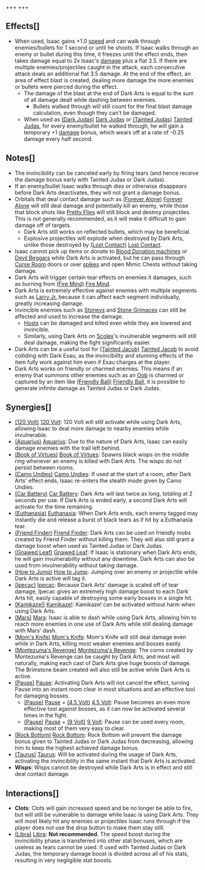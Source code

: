 +++
+++

Effects[]
---------


* When used, Isaac gains +1.0 [speed](/wiki/Speed "Speed") and can walk through enemies/bullets for 1 second or until he shoots. If Isaac walks through an enemy or bullet during this time, it freezes until the effect ends, then takes damage equal to 2x Isaac's [damage](/wiki/Damage "Damage") plus a flat 3.5. If there are multiple enemies/projectiles caught in the attack, each consecutive attack deals an additional flat 3.5 damage. At the end of the effect, an area of effect blast is created, dealing more damage the more enemies or bullets were pierced during the effect.
	+ The damage of the blast at the end of Dark Arts is equal to the sum of all damage dealt while dashing between enemies.
		- Bullets walked through will still count for the final blast damage calculation, even though they can't be damaged.
	+ When used as  [(Dark Judas)](/wiki/Dark_Judas "Dark Judas") [Dark Judas](/wiki/Dark_Judas "Dark Judas") or  [(Tainted Judas)](/wiki/Tainted_Judas "Tainted Judas") [Tainted Judas](/wiki/Tainted_Judas "Tainted Judas"), for every enemy/bullet he walked through, he will gain a temporary +1 [damage](/wiki/Damage "Damage") bonus, which wears off at a rate of -0.25 damage every half second.


Notes[]
-------


* The invincibility can be canceled early by firing tears (and hence receive the damage bonus early with Tainted Judas or Dark Judas).
* If an enemy/bullet Isaac walks through dies or otherwise disappears before Dark Arts deactivates, they will not grant a damage bonus.
* Orbitals that deal contact damage such as [(Forever Alone)](/wiki/Forever_Alone "Forever Alone") [Forever Alone](/wiki/Forever_Alone "Forever Alone") will still deal damage and potentially kill an enemy, while those that block shots like [Pretty Flies](/wiki/Familiar#Orbital_Familiars "Familiar") will still block and destroy projectiles. This is not generally recommended, as it will make it difficult to gain damage off of targets.
	+ Dark Arts still works on reflected bullets, which may be beneficial.
	+ Explosive projectiles will explode when destroyed by Dark Arts, unlike those destroyed by [(Lost Contact)](/wiki/Lost_Contact "Lost Contact") [Lost Contact](/wiki/Lost_Contact "Lost Contact").
* Isaac cannot pick up items or donate to [Blood Donation machines](/wiki/Machines#Blood_Donation_Machine "Machines") or [Devil Beggars](/wiki/Beggar#Devil_Beggar "Beggar") while Dark Arts is activated, but he can pass through [Curse Room](/wiki/Curse_Room "Curse Room") doors or over [spikes](/wiki/Spikes "Spikes") and open Mimic Chests without taking damage.
* Dark Arts will trigger certain tear effects on enemies it damages, such as burning from [(Fire Mind)](/wiki/Fire_Mind "Fire Mind") [Fire Mind](/wiki/Fire_Mind "Fire Mind").
* Dark Arts is extremely effective against enemies with multiple segments such as [Larry Jr.](/wiki/Larry_Jr. "Larry Jr.") because it can affect each segment individually, greatly increasing damage.
* Invincible enemies such as [Stoneys](/wiki/Fatty#Stoney "Fatty") and [Stone Grimaces](/wiki/Stone_Grimace "Stone Grimace") can still be affected and used to increase the damage.
	+ [Hosts](/wiki/Host "Host") can be damaged and killed even while they are lowered and invincible.
	+ Similarly, using Dark Arts on [Scolex](/wiki/Scolex "Scolex")'s invulnerable segments will still deal damage, making the fight significantly easier.
* Dark Arts can be a useful tool for  [(Tainted Jacob)](/wiki/Tainted_Jacob "Tainted Jacob") [Tainted Jacob](/wiki/Tainted_Jacob "Tainted Jacob") to avoid colliding with Dark Esau, as the invincibility and stunning effects of the item fully work against him even if Esau charges at the player.
* Dark Arts works on friendly or charmed enemies. This means if an enemy that summons other enemies such as an [Oob](/wiki/Oob "Oob") is charmed or captured by an item like [(Friendly Ball)](/wiki/Friendly_Ball "Friendly Ball") [Friendly Ball](/wiki/Friendly_Ball "Friendly Ball"), it is possible to generate infinite damage as Tainted Judas or Dark Judas.


Synergies[]
-----------


* [(120 Volt)](/wiki/120_Volt "120 Volt") [120 Volt](/wiki/120_Volt "120 Volt"): 120 Volt will still activate while using Dark Arts, allowing Isaac to deal more damage to nearby enemies while invulnerable.
* [(Aquarius)](/wiki/Aquarius "Aquarius") [Aquarius](/wiki/Aquarius "Aquarius"): Due to the nature of Dark Arts, Isaac can easily damage enemies with the trail left behind.
* [(Book of Virtues)](/wiki/Book_of_Virtues "Book of Virtues") [Book of Virtues](/wiki/Book_of_Virtues "Book of Virtues"): Spawns black wisps on the middle ring whenever an enemy is killed with Dark Arts. The wisps do not persist between rooms.
* [(Camo Undies)](/wiki/Camo_Undies "Camo Undies") [Camo Undies](/wiki/Camo_Undies "Camo Undies"): If used at the start of a room, after Dark Arts' effect ends, Isaac re-enters the stealth mode given by Camo Undies.
* [(Car Battery)](/wiki/Car_Battery "Car Battery") [Car Battery](/wiki/Car_Battery "Car Battery"): Dark Arts will last twice as long, totaling at 2 seconds per use. If Dark Arts is ended early, a second Dark Arts will activate for the time remaining.
* [(Euthanasia)](/wiki/Euthanasia "Euthanasia") [Euthanasia](/wiki/Euthanasia "Euthanasia"): When Dark Arts ends, each enemy tagged may instantly die and release a burst of black tears as if hit by a Euthanasia tear.
* [(Friend Finder)](/wiki/Friend_Finder "Friend Finder") [Friend Finder](/wiki/Friend_Finder "Friend Finder"): Dark Arts can be used on friendly mobs created by Friend Finder without killing them. They will also still grant a damage boost when used as Tainted Judas or Dark Judas.
* [(Gnawed Leaf)](/wiki/Gnawed_Leaf "Gnawed Leaf") [Gnawed Leaf](/wiki/Gnawed_Leaf "Gnawed Leaf"): If Isaac is stationary when Dark Arts ends, he will gain invulnerability without any downtime. Dark Arts can also be used from invulnerability without taking damage.
* [(How to Jump)](/wiki/How_to_Jump "How to Jump") [How to Jump](/wiki/How_to_Jump "How to Jump"): Jumping over an enemy or projectile while Dark Arts is active will tag it.
* [(Ipecac)](/wiki/Ipecac "Ipecac") [Ipecac](/wiki/Ipecac "Ipecac"): Because Dark Arts' damage is scaled off of tear damage, Ipecac gives an extremely high damage boost to each Dark Arts hit, easily capable of destroying some early bosses in a single hit.
* [(Kamikaze!)](/wiki/Kamikaze! "Kamikaze!") [Kamikaze!](/wiki/Kamikaze! "Kamikaze!"): Kamikaze! can be activated without harm when using Dark Arts.
* [(Mars)](/wiki/Mars "Mars") [Mars](/wiki/Mars "Mars"): Isaac is able to dash while using Dark Arts, allowing him to reach more enemies in one use of Dark Arts while still dealing damage with Mars' dash.
* [(Mom's Knife)](/wiki/Mom%27s_Knife "Mom's Knife") [Mom's Knife](/wiki/Mom%27s_Knife "Mom's Knife"): Mom's Knife will still deal damage even while in Dark Arts, killing most weaker enemies and bosses easily.
* [(Montezuma's Revenge)](/wiki/Montezuma%27s_Revenge "Montezuma's Revenge") [Montezuma's Revenge](/wiki/Montezuma%27s_Revenge "Montezuma's Revenge"): The corns created by Montezuma's Revenge can be caught by Dark Arts, and most will naturally, making each cast of Dark Arts give huge boosts of damage. The Brimstone beam created will also still be active while Dark Arts is active.
* [(Pause)](/wiki/Pause "Pause") [Pause](/wiki/Pause "Pause"): Activating Dark Arts will not cancel the effect, turning Pause into an instant room clear in most situations and an effective tool for damaging bosses.
	+ [(Pause)](/wiki/Pause "Pause") [Pause](/wiki/Pause "Pause") + [(4.5 Volt)](/wiki/4.5_Volt "4.5 Volt") [4.5 Volt](/wiki/4.5_Volt "4.5 Volt"): Pause becomes an even more effective tool against bosses, as it can now be activated several times in the fight.
	+ [(Pause)](/wiki/Pause "Pause") [Pause](/wiki/Pause "Pause") + [(9 Volt)](/wiki/9_Volt "9 Volt") [9 Volt](/wiki/9_Volt "9 Volt"): Pause can be used every room, making most of them very easy to clear.
* [(Rock Bottom)](/wiki/Rock_Bottom "Rock Bottom") [Rock Bottom](/wiki/Rock_Bottom "Rock Bottom"): Rock Bottom will prevent the damage bonus given to Tainted Judas or Dark Judas from decreasing, allowing him to keep the highest achieved damage bonus.
* [(Taurus)](/wiki/Taurus "Taurus") [Taurus](/wiki/Taurus "Taurus"): Will be activated during the usage of Dark Arts, activating the invincibility in the same instant that Dark Arts is activated.
* **Wisps**: Wisps cannot be destroyed while Dark Arts is in effect and still deal contact damage.


Interactions[]
--------------


* **Clots**: Clots will gain increased speed and be no longer be able to fire, but will still be vulnerable to damage while Isaac is using Dark Arts. They will most likely hit any enemies or projectiles Isaac runs through if the player does not use the drop button to make them stay still.
* [(Libra)](/wiki/Libra "Libra") [Libra](/wiki/Libra "Libra"): **Not recommended**. The speed boost during the invincibility phase is transferred into other stat bonuses, which are useless as tears cannot be used. If used with Tainted Judas or Dark Judas, the temporary damage boost is divided across all of his stats, resulting in very negligible stat boosts.



